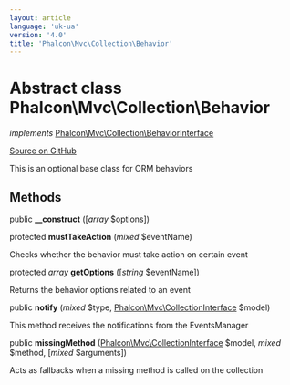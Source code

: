 ```yaml
---
layout: article
language: 'uk-ua'
version: '4.0'
title: 'Phalcon\Mvc\Collection\Behavior'
---
```


# Abstract class **Phalcon\Mvc\Collection\Behavior**

*implements* [Phalcon\Mvc\Collection\BehaviorInterface](api/Phalcon_Mvc_Collection_BehaviorInterface)

<a href="https://github.com/phalcon/cphalcon/tree/v4.0.0/phalcon/mvc/collection/behavior.zep" class="btn btn-default btn-sm">Source on GitHub</a>

This is an optional base class for ORM behaviors

## Methods

public **__construct** ([*array* $options])

protected **mustTakeAction** (*mixed* $eventName)

Checks whether the behavior must take action on certain event

protected *array* **getOptions** ([*string* $eventName])

Returns the behavior options related to an event

public **notify** (*mixed* $type, [Phalcon\Mvc\CollectionInterface](api/Phalcon_Mvc_CollectionInterface) $model)

This method receives the notifications from the EventsManager

public **missingMethod** ([Phalcon\Mvc\CollectionInterface](api/Phalcon_Mvc_CollectionInterface) $model, *mixed* $method, [*mixed* $arguments])

Acts as fallbacks when a missing method is called on the collection